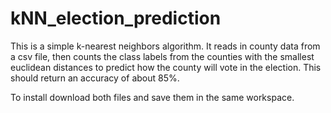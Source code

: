 # kNN_election_prediction

This is a simple k-nearest neighbors algorithm. It reads in county data from a csv file, then counts the class labels from the counties with the smallest euclidean distances to predict how the county will vote in the election. This should return an accuracy of about 85%.

To install download both files and save them in the same workspace.
